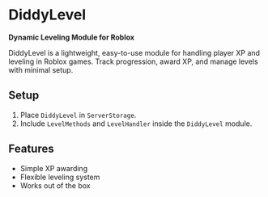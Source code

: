 # DiddyLevel
**Dynamic Leveling Module for Roblox**

DiddyLevel is a lightweight, easy-to-use module for handling player XP and leveling in Roblox games. Track progression, award XP, and manage levels with minimal setup.

## Setup
1. Place `DiddyLevel` in `ServerStorage`.
2. Include `LevelMethods` and `LevelHandler` inside the `DiddyLevel` module.

## Features
- Simple XP awarding
- Flexible leveling system
- Works out of the box
